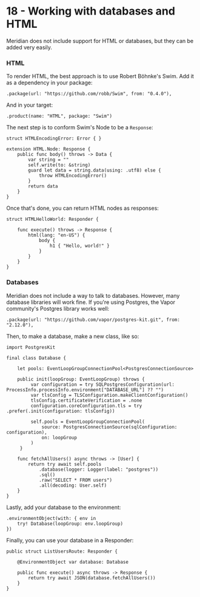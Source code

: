 # 18 - Working with databases and HTML

Meridian does not include support for HTML or databases, but they can be added very easily.

### HTML

To render HTML, the best approach is to use Robert Böhnke's Swim. Add it as a dependency in your package:

    .package(url: "https://github.com/robb/Swim", from: "0.4.0"),

And in your target:

    .product(name: "HTML", package: "Swim")

The next step is to conform Swim's Node to be a `Response`:

    struct HTMLEncodingError: Error { }
    
    extension HTML.Node: Response {
        public func body() throws -> Data {
            var string = ""
            self.write(to: &string)
            guard let data = string.data(using: .utf8) else {
                throw HTMLEncodingError()
            }
            return data
        }
    }

Once that's done, you can return HTML nodes as responses:

    struct HTMLHelloWorld: Responder {
        
        func execute() throws -> Response {
            html(lang: "en-US") {
                body {
                    h1 { "Hello, world!" }
                }
            }
        }
    }

### Databases

Meridian does not include a way to talk to databases. However, many database libraries will work fine. If you're using Postgres, the Vapor community's Postgres library works well:

    .package(url: "https://github.com/vapor/postgres-kit.git", from: "2.12.0"),

Then, to make a database, make a new class, like so:

    import PostgresKit
    
    final class Database {
    
        let pools: EventLoopGroupConnectionPool<PostgresConnectionSource>

        public init(loopGroup: EventLoopGroup) throws {
             var configuration = try SQLPostgresConfiguration(url: ProcessInfo.processInfo.environment["DATABASE_URL"] ?? "")
             var tlsConfig = TLSConfiguration.makeClientConfiguration()
             tlsConfig.certificateVerification = .none
             configuration.coreConfiguration.tls = try .prefer(.init(configuration: tlsConfig))

             self.pools = EventLoopGroupConnectionPool(
                 source: PostgresConnectionSource(sqlConfiguration: configuration),
                 on: loopGroup
             )
         }
        
        func fetchAllUsers() async throws -> [User] {
            return try await self.pools
                .database(logger: Logger(label: "postgres"))
                .sql()
                .raw("SELECT * FROM users")
                .all(decoding: User.self)
        }
    }

Lastly, add your database to the environment:

    .environmentObject(with: { env in
        try! Database(loopGroup: env.loopGroup)
    })

Finally, you can use your database in a Responder:

    public struct ListUsersRoute: Responder {
        
        @EnvironmentObject var database: Database
    
        public func execute() async throws -> Response {
            return try await JSON(database.fetchAllUsers())
        }
    }
